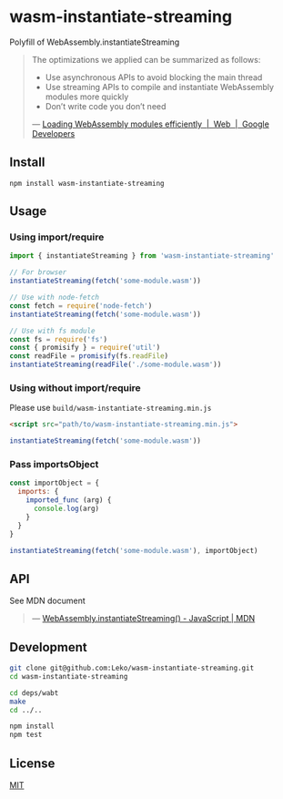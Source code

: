 # wasm-instantiate-streaming
Polyfill of WebAssembly.instantiateStreaming

> The optimizations we applied can be summarized as follows:
>
> * Use asynchronous APIs to avoid blocking the main thread
> * Use streaming APIs to compile and instantiate WebAssembly modules more quickly
> * Don’t write code you don’t need
>
> &mdash; [Loading WebAssembly modules efficiently  |  Web  |  Google Developers](https://developers.google.com/web/updates/2018/04/loading-wasm)

## Install
```
npm install wasm-instantiate-streaming
```

## Usage
### Using import/require
```js
import { instantiateStreaming } from 'wasm-instantiate-streaming'

// For browser
instantiateStreaming(fetch('some-module.wasm'))

// Use with node-fetch
const fetch = require('node-fetch')
instantiateStreaming(fetch('some-module.wasm'))

// Use with fs module
const fs = require('fs')
const { promisify } = require('util')
const readFile = promisify(fs.readFile)
instantiateStreaming(readFile('./some-module.wasm'))
```

### Using without import/require
Please use `build/wasm-instantiate-streaming.min.js`

```html
<script src="path/to/wasm-instantiate-streaming.min.js">
```

```js
instantiateStreaming(fetch('some-module.wasm'))
```

### Pass importsObject
```js
const importObject = {
  imports: {
    imported_func (arg) {
      console.log(arg)
    }
  }
}

instantiateStreaming(fetch('some-module.wasm'), importObject)
```

## API
See MDN document

> &mdash; [WebAssembly.instantiateStreaming() - JavaScript | MDN](https://developer.mozilla.org/en-US/docs/Web/JavaScript/Reference/Global_Objects/WebAssembly/instantiateStreaming)

## Development
```sh
git clone git@github.com:Leko/wasm-instantiate-streaming.git
cd wasm-instantiate-streaming

cd deps/wabt
make
cd ../..

npm install
npm test
```

## License
[MIT](https://opensource.org/licenses/MIT)
